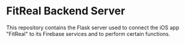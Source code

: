 # FitReal Backend Server

This repository contains the Flask server used to connect the iOS app "FitReal" to its Firebase services and to perform certain functions.

